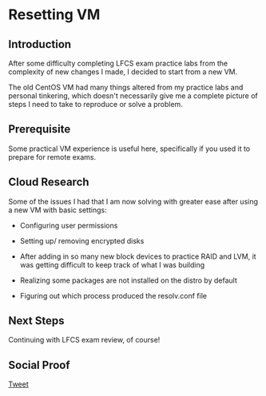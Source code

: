 # Resetting VM

## Introduction

After some difficulty completing LFCS exam practice labs from the complexity of new changes I made, I decided to start from a new VM.

The old CentOS VM had many things altered from my practice labs and personal tinkering, which doesn't necessarily give me a complete picture of steps I need to take to reproduce or solve a problem. 

## Prerequisite

Some practical VM experience is useful here, specifically if you used it to prepare for remote exams.

## Cloud Research

Some of the issues I had that I am now solving with greater ease after using a new VM with basic settings:

- Configuring user permissions 

- Setting up/ removing encrypted disks

- After adding in so many new block devices to practice RAID and LVM, it was getting difficult to keep track of what I was building

- Realizing some packages are not installed on the distro by default

- Figuring out which process produced the resolv.conf file

## Next Steps

Continuing with LFCS exam review, of course!

## Social Proof

[Tweet](https://twitter.com/lrnallday/status/1308225909732896769)
